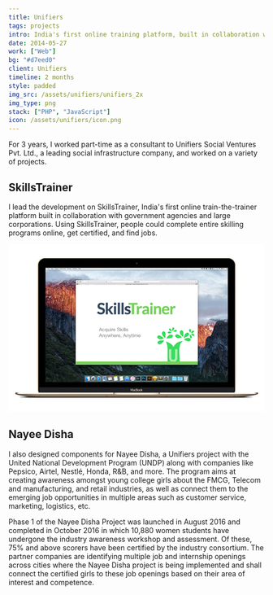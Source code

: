 ```yaml
---
title: Unifiers
tags: projects
intro: India's first online training platform, built in collaboration with government agencies and large corporates.
date: 2014-05-27
work: ["Web"]
bg: "#d7eed0"
client: Unifiers
timeline: 2 months
style: padded
img_src: /assets/unifiers/unifiers_2x
img_type: png
stack: ["PHP", "JavaScript"]
icon: /assets/unifiers/icon.png
---
```


For 3 years, I worked part-time as a consultant to Unifiers Social Ventures Pvt. Ltd., a leading social infrastructure company, and worked on a variety of projects.

## SkillsTrainer

I lead the development on SkillsTrainer, India's first online train-the-trainer platform built in collaboration with government agencies and large corporations. Using SkillsTrainer, people could complete entire skilling programs online, get certified, and find jobs.

![SkillsTrainer screenshot](/assets/unifiers/unifiers_2x.png)

## Nayee Disha

I also designed components for Nayee Disha, a Unifiers project with the United National Development Program (UNDP) along with companies like Pepsico, Airtel, Nestlé, Honda, R&B, and more. The program aims at creating awareness amongst young college girls about the FMCG, Telecom and manufacturing, and retail industries, as well as connect them to the emerging job opportunities in multiple areas such as customer service, marketing, logistics, etc.

Phase 1 of the Nayee Disha Project was launched in August 2016 and completed in October 2016 in which 10,880 women students have undergone the industry awareness workshop and assessment. Of these, 75% and above scorers have been certified by the industry consortium. The partner companies are identifying multiple job and internship openings across cities where the Nayee Disha project is being implemented and shall connect the certified girls to these job openings based on their area of interest and competence.
